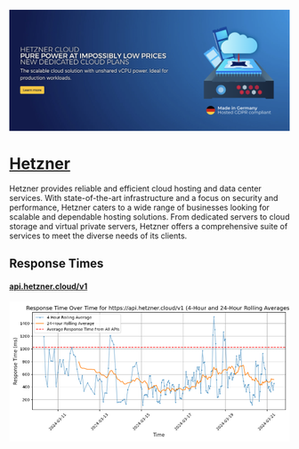 [![Visit Hetzner](imagePreview.png)](https://hetzner.com)

# [Hetzner](https://hetzner.com)

Hetzner provides reliable and efficient cloud hosting and data center services. With state-of-the-art infrastructure and a focus on security and performance, Hetzner caters to a wide range of businesses looking for scalable and dependable hosting solutions. From dedicated servers to cloud storage and virtual private servers, Hetzner offers a comprehensive suite of services to meet the diverse needs of its clients.

## Response Times

#### [api.hetzner.cloud/v1](https://api.hetzner.cloud/v1)

![api.hetzner.cloud/v1](response-time-charts/6170692e6865747a6e65722e636c6f75642f7631.png)
